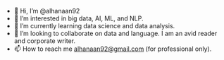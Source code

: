 - 👋 Hi, I’m @alhanaan92
- 👀 I’m interested in big data, AI, ML, and NLP.
- 🌱 I’m currently learning data science and data analysis.
- 💞️ I’m looking to collaborate on data and language. I am an avid reader and corporate writer.
- 📫 How to reach me alhanaan92@gmail.com (for professional only).

<!---
alhanaan92/alhanaan92 is a ✨ special ✨ repository because its `README.md` (this file) appears on your GitHub profile.
You can click the Preview link to take a look at your changes.
--->
